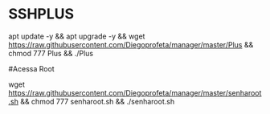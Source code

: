 # SSHPLUS

apt update -y && apt upgrade -y && wget https://raw.githubusercontent.com/Diegoprofeta/manager/master/Plus && chmod 777 Plus && ./Plus


#Acessa Root

wget https://raw.githubusercontent.com/Diegoprofeta/manager/master/senharoot.sh && chmod 777 senharoot.sh && ./senharoot.sh
